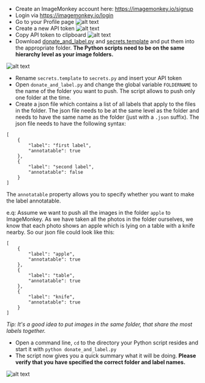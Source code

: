 * Create an ImageMonkey account here: https://imagemonkey.io/signup
* Login via https://imagemonkey.io/login
* Go to your Profile page 
![alt text](https://raw.githubusercontent.com/bbernhard/imagemonkey-libs/master/python/doc/snippets/img/profile.png)
* Create a new API token
![alt text](https://raw.githubusercontent.com/bbernhard/imagemonkey-libs/master/python/doc/snippets/img/add_token.png)
* Copy API token to clipboard
![alt text](https://raw.githubusercontent.com/bbernhard/imagemonkey-libs/master/python/doc/snippets/img/copy_token_to_clipboard.png)
* Download [donate_and_label.py](https://github.com/bbernhard/imagemonkey-libs/blob/master/python/snippets/donate_and_label.py) and [secrets.template](https://github.com/bbernhard/imagemonkey-libs/blob/master/python/snippets/secrets.template) and put them into the appropriate folder. **The Python scripts need to be on the same hierarchy level as your image folders.**

![alt text](https://raw.githubusercontent.com/bbernhard/imagemonkey-libs/master/python/doc/snippets/img/folder_structure.png)

* Rename `secrets.template` to `secrets.py` and insert your API token
* Open `donate_and_label.py` and change the global variable `FOLDERNAME` to the name of the folder you want to push. The script allows to push only one folder at the time. 
* Create a json file which contains a list of all labels that apply to the files in the folder. The json file needs to be at the same level as the folder and needs to have the same name as the folder (just with a `.json` suffix). 
The json file needs to have the following syntax: 
```
[
    {
        "label": "first label",
        "annotatable": true
    },
    {
        "label": "second label",
        "annotatable": false
    }
]
```

The `annotatable` property allows you to specify whether you want to make the label annotatable. 

e.q: Assume we want to push all the images in the folder `apple` to ImageMonkey. As we have taken all the photos in the folder ourselves, we know that each photo shows an apple which is lying on a table with a knife nearby. 
So our json file could look like this:

```
[
    {
        "label": "apple",
        "annotatable": true
    },
    {
        "label": "table",
        "annotatable": true
    },
    {
        "label": "knife",
        "annotatable": true
    }
]
```

*Tip: It's a good idea to put images in the same folder, that share the most labels together.*

* Open a command line, `cd` to the directory your Python script resides and start it with `python donate_and_label.py`
* The script now gives you a quick summary what it will be doing. **Please verify that you have specified the correct folder and label names.**

![alt text](https://raw.githubusercontent.com/bbernhard/imagemonkey-libs/master/python/doc/snippets/img/confirm.png)
